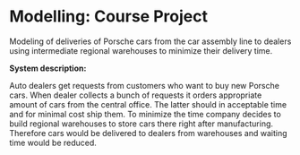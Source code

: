 # Modelling: Course Project
Modeling of deliveries of Porsche cars from the car assembly line to dealers using intermediate regional warehouses to
minimize their delivery time.

**System description:**

Auto dealers get requests from customers who want to buy new Porsche cars. When dealer collects a bunch of requests it
orders appropriate amount of cars from the central office. The latter should in acceptable time and for minimal cost
ship them. To minimize the time company decides to build regional warehouses to store cars there right after
manufacturing. Therefore cars would be delivered to dealers from warehouses and waiting time would be reduced.
